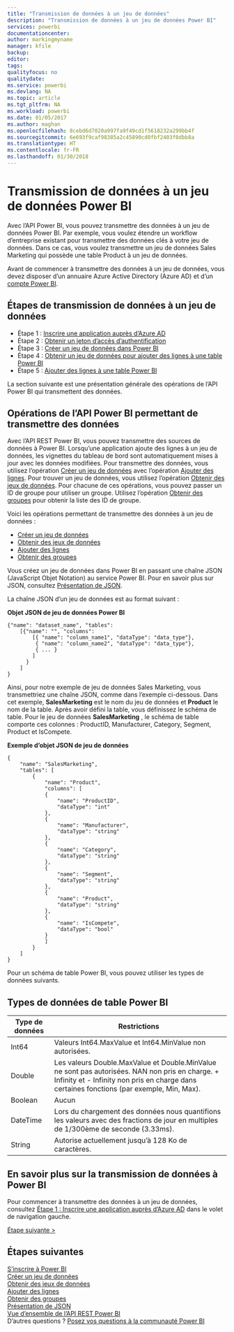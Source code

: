 ```yaml
---
title: "Transmission de données à un jeu de données"
description: "Transmission de données à un jeu de données Power BI"
services: powerbi
documentationcenter: 
author: markingmyname
manager: kfile
backup: 
editor: 
tags: 
qualityfocus: no
qualitydate: 
ms.service: powerbi
ms.devlang: NA
ms.topic: article
ms.tgt_pltfrm: NA
ms.workload: powerbi
ms.date: 01/05/2017
ms.author: maghan
ms.openlocfilehash: 8cebd6d7020a997fa9f49cd1f5618232a299bb4f
ms.sourcegitcommit: 6e693f9caf98385a2c45890cd0fbf2403f0dbb8a
ms.translationtype: HT
ms.contentlocale: fr-FR
ms.lasthandoff: 01/30/2018
---
```

# <a name="push-data-into-a-power-bi-dataset"></a>Transmission de données à un jeu de données Power BI
Avec l’API Power BI, vous pouvez transmettre des données à un jeu de données Power BI. Par exemple, vous voulez étendre un workflow d’entreprise existant pour transmettre des données clés à votre jeu de données. Dans ce cas, vous voulez transmettre un jeu de données Sales Marketing qui possède une table Product à un jeu de données.

Avant de commencer à transmettre des données à un jeu de données, vous devez disposer d’un annuaire Azure Active Directory (Azure AD) et d’un [compte Power BI](create-an-azure-active-directory-tenant.md).

## <a name="steps-to-push-data-into-a-dataset"></a>Étapes de transmission de données à un jeu de données
* Étape 1 : [Inscrire une application auprès d’Azure AD](walkthrough-push-data-register-app-with-azure-ad.md)
* Étape 2 : [Obtenir un jeton d’accès d’authentification](walkthrough-push-data-get-token.md)
* Étape 3 : [Créer un jeu de données dans Power BI](walkthrough-push-data-create-dataset.md)
* Étape 4 : [Obtenir un jeu de données pour ajouter des lignes à une table Power BI](walkthrough-push-data-get-datasets.md)
* Étape 5 : [Ajouter des lignes à une table Power BI](walkthrough-push-data-add-rows.md)

La section suivante est une présentation générale des opérations de l’API Power BI qui transmettent des données.

## <a name="power-bi-api-operations-to-push-data"></a>Opérations de l’API Power BI permettant de transmettre des données
Avec l’API REST Power BI, vous pouvez transmettre des sources de données à Power BI. Lorsqu’une application ajoute des lignes à un jeu de données, les vignettes du tableau de bord sont automatiquement mises à jour avec les données modifiées. Pour transmettre des données, vous utilisez l’opération [Créer un jeu de données](https://msdn.microsoft.com/library/mt203562.aspx) avec l’opération [Ajouter des lignes](https://msdn.microsoft.com/library/mt203561.aspx). Pour trouver un jeu de données, vous utilisez l’opération [Obtenir des jeux de données](https://msdn.microsoft.com/library/mt203567.aspx). Pour chacune de ces opérations, vous pouvez passer un ID de groupe pour utiliser un groupe. Utilisez l’opération [Obtenir des groupes](https://msdn.microsoft.com/library/mt243842.aspx) pour obtenir la liste des ID de groupe.

Voici les opérations permettant de transmettre des données à un jeu de données :

* [Créer un jeu de données](https://msdn.microsoft.com/library/mt203562.aspx)
* [Obtenir des jeux de données](https://msdn.microsoft.com/library/mt203567.aspx)
* [Ajouter des lignes](https://msdn.microsoft.com/library/mt203561.aspx)
* [Obtenir des groupes](https://msdn.microsoft.com/library/mt243842.aspx)

Vous créez un jeu de données dans Power BI en passant une chaîne JSON (JavaScript Objet Notation) au service Power BI. Pour en savoir plus sur JSON, consultez [Présentation de JSON](http://json.org/).

La chaîne JSON d’un jeu de données est au format suivant :

**Objet JSON de jeu de données Power BI**

    {"name": "dataset_name", "tables":
        [{"name": "", "columns":
            [{ "name": "column_name1", "dataType": "data_type"},
             { "name": "column_name2", "dataType": "data_type"},
             { ... }
            ]
          }
        ]
    }

Ainsi, pour notre exemple de jeu de données Sales Marketing, vous transmettriez une chaîne JSON, comme dans l’exemple ci-dessous. Dans cet exemple, **SalesMarketing** est le nom du jeu de données et **Product** le nom de la table. Après avoir défini la table, vous définissez le schéma de table. Pour le jeu de données **SalesMarketing** , le schéma de table comporte ces colonnes : ProductID, Manufacturer, Category, Segment, Product et IsCompete.

**Exemple d’objet JSON de jeu de données**

    {
        "name": "SalesMarketing",
        "tables": [
            {
                "name": "Product",
                "columns": [
                {
                    "name": "ProductID",
                    "dataType": "int"
                },
                {
                    "name": "Manufacturer",
                    "dataType": "string"
                },
                {
                    "name": "Category",
                    "dataType": "string"
                },
                {
                    "name": "Segment",
                    "dataType": "string"
                },
                {
                    "name": "Product",
                    "dataType": "string"
                },
                {
                    "name": "IsCompete",
                    "dataType": "bool"
                }
                ]
            }
        ]
    }

Pour un schéma de table Power BI, vous pouvez utiliser les types de données suivants.

## <a name="power-bi-table-data-types"></a>Types de données de table Power BI
| **Type de données** | **Restrictions** |
| --- | --- |
| Int64 |Valeurs Int64.MaxValue et Int64.MinValue non autorisées. |
| Double |Les valeurs Double.MaxValue et Double.MinValue ne sont pas autorisées. NAN non pris en charge. + Infinity et - Infinity non pris en charge dans certaines fonctions (par exemple, Min, Max). |
| Boolean |Aucun |
| DateTime |Lors du chargement des données nous quantifions les valeurs avec des fractions de jour en multiples de 1/300ème de seconde (3.33ms). |
| String |Autorise actuellement jusqu’à 128 Ko de caractères. |

## <a name="learn-more-about-pushing-data-into-power-bi"></a>En savoir plus sur la transmission de données à Power BI
Pour commencer à transmettre des données à un jeu de données, consultez [Étape 1 : Inscrire une application auprès d’Azure AD](walkthrough-push-data-register-app-with-azure-ad.md) dans le volet de navigation gauche.

[Étape suivante >](walkthrough-push-data-register-app-with-azure-ad.md)

## <a name="next-steps"></a>Étapes suivantes
[S’inscrire à Power BI](create-an-azure-active-directory-tenant.md)  
[Créer un jeu de données](https://msdn.microsoft.com/library/mt203562.aspx)  
[Obtenir des jeux de données](https://msdn.microsoft.com/library/mt203567.aspx)  
[Ajouter des lignes](https://msdn.microsoft.com/library/mt203561.aspx)  
[Obtenir des groupes](https://msdn.microsoft.com/library/mt243842.aspx)  
[Présentation de JSON](http://json.org/)  
[Vue d’ensemble de l’API REST Power BI](overview-of-power-bi-rest-api.md)  
D’autres questions ? [Posez vos questions à la communauté Power BI](http://community.powerbi.com/)

